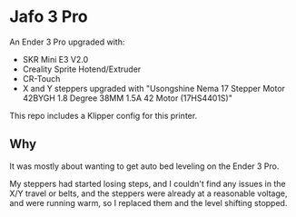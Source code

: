 # Jafo 3 Pro

An Ender 3 Pro upgraded with:

- SKR Mini E3 V2.0
- Creality Sprite Hotend/Extruder
- CR-Touch
- X and Y steppers upgraded with "Usongshine Nema 17 Stepper Motor 42BYGH 1.8 Degree 38MM 1.5A 42 Motor (17HS4401S)"

This repo includes a Klipper config for this printer.

## Why

It was mostly about wanting to get auto bed leveling on the Ender 3 Pro.

My steppers had started losing steps, and I couldn't find any issues in
the X/Y travel or belts, and the steppers were already at a reasonable
voltage, and were running warm, so I replaced them and the level shifting
stopped.
